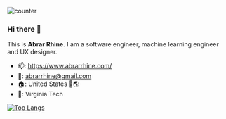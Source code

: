 ![counter](https://enwcddm0jvmf6zu.m.pipedream.net)

### Hi there 👋
This is **Abrar Rhine**. I am a software engineer, machine learning engineer and UX designer. 
- 📫: https://www.abrarrhine.com/  
- 📧: abrarrhine@gmail.com
- 🏠: United States 🗽🌎 
- 🏫: Virginia Tech

[![Top Langs](https://github-readme-stats-git-masterrstaa-rickstaa.vercel.app/api/top-langs/?username=abrarrhine&bg_color=000000&title_color=4CAF50&text_color=4CAF50)](https://github.com/abrarrhine/github-readme-stats)


